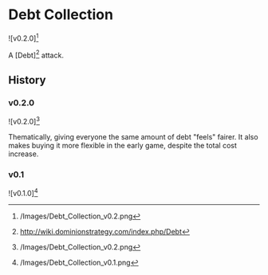 # Debt Collection

![v0.2.0][^v0.2.0]

A [Debt][^Debt] attack.

## History

### v0.2.0

![v0.2.0][^v0.2.0]

Thematically, giving everyone the same amount of debt "feels" fairer.
It also makes buying it more flexible in the early game, despite the total
cost increase.

### v0.1

![v0.1.0][^v0.1.0]

[^v0.1.0]: /Images/Debt_Collection_v0.1.png
[^v0.2.0]: /Images/Debt_Collection_v0.2.png
[^Debt]: http://wiki.dominionstrategy.com/index.php/Debt
